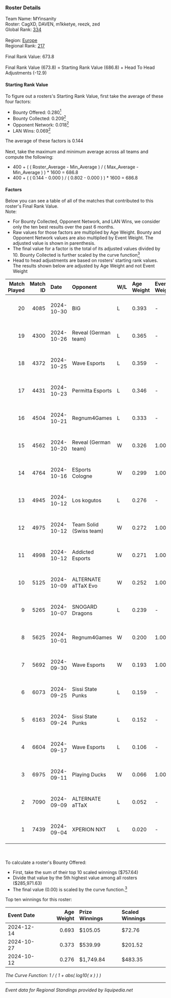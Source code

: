 ### Roster Details<br />
Team Name: MYinsanity<br />
Roster: CagXD, DAVEN, m1kketye, reezk, zed<br />
Global Rank: [334](../../standings_global_2025_02_28.md)<br />
<br />
Region: [Europe]( ../../standings_europe_2025_02_28.md)<br />
Regional Rank: [217]( ../../standings_europe_2025_02_28.md)<br />
<br />
Final Rank Value:  673.8<br />
<br />
Final Rank Value (673.8) = Starting Rank Value (686.8) + Head To Head Adjustments (-12.9)<br />

#### Starting Rank Value<br />
To figure out a rosters's Starting Rank Value, first take the average of these four factors:<br />
- Bounty Offered: 0.280[<sup>1</sup>](#table2)
- Bounty Collected: 0.209[<sup>2</sup>](#table1)
- Opponent Network: 0.018[<sup>2</sup>](#table1)
- LAN Wins: 0.069[<sup>2</sup>](#table1)

The average of these factors is 0.144<br />
<br />
Next, take the maximum and minimum average across all teams and compute the following:<br />
- 400 + ( ( Roster_Average - Min_Average ) / ( Max_Average - Min_Average ) ) * 1600 = 686.8
- 400 + ( ( 0.144 - 0.000 ) / ( 0.802 - 0.000 ) ) * 1600 = 686.8


#### Factors<br />
Below you can see a table of all of the matches that contributed to this roster's Final Rank Value.<br />
Note:<br />

- For Bounty Collected, Opponent Network, and LAN Wins, we consider only the ten best results over the past 6 months.
- Raw values for those factors are multiplied by Age Weight. Bounty and Opponent Network values are also multiplied by Event Weight. The adjusted value is shown in parenthesis.
- The final value for a factor is the total of its adjusted values divided by 10. Bounty Collected is further scaled by the curve function[<sup>3</sup>](#curveFunction)
- Head to head adjustments are based on rosters' starting rank values. The results shown below are adjusted by Age Weight and not Event Weight
<span id="table1"></span><br />


| Match Played | Match ID | Date       | Opponent                | W/L | Age Weight | Event Weight | Bounty Collected | Opponent Network | LAN Wins  | H2H Adj. | Roster                             |
| -: | -: | :- | :- | :- | :- | :- | :- | :- | :- | -: | :- |
|           20 |     4085 | 2024-10-30 | BIG                     | L   | 0.393      | -            | -                | -                | -         |    -0.10 | CagXD, DAVEN, m1kketye, reezk, zed |
|           19 |     4300 | 2024-10-26 | Reveal (German team)    | L   | 0.365      | -            | -                | -                | -         |    -5.58 | CagXD, DAVEN, m1kketye, reezk, zed |
|           18 |     4372 | 2024-10-25 | Wave Esports            | L   | 0.359      | -            | -                | -                | -         |    -5.88 | CagXD, DAVEN, m1kketye, reezk, zed |
|           17 |     4431 | 2024-10-23 | Permitta Esports        | L   | 0.346      | -            | -                | -                | -         |    -2.74 | CagXD, DAVEN, m1kketye, reezk, zed |
|           16 |     4504 | 2024-10-21 | Regnum4Games            | L   | 0.333      | -            | -                | -                | -         |    -5.78 | CagXD, DAVEN, m1kketye, reezk, zed |
|           15 |     4562 | 2024-10-20 | Reveal (German team)    | W   | 0.326      | 1.000        | 0.001 (0.000)    | 0.209 (0.068)    | 0 (0.000) |     5.20 | CagXD, DAVEN, m1kketye, reezk, zed |
|           14 |     4764 | 2024-10-16 | ESports Cologne         | W   | 0.299      | 1.000        | 0.000 (0.000)    | 0.019 (0.006)    | 0 (0.000) |     2.26 | CagXD, DAVEN, m1kketye, reezk, zed |
|           13 |     4945 | 2024-10-12 | Los kogutos             | L   | 0.276      | -            | -                | -                | -         |    -0.74 | CagXD, DAVEN, m1kketye, reezk, zed |
|           12 |     4975 | 2024-10-12 | Team Solid (Swiss team) | W   | 0.272      | 1.000        | 0.000 (0.000)    | 0.014 (0.004)    | 1 (0.272) |     1.59 | CagXD, DAVEN, m1kketye, reezk, zed |
|           11 |     4998 | 2024-10-12 | Addicted Esports        | W   | 0.271      | 1.000        | 0.000 (0.000)    | 0.000 (0.000)    | 1 (0.271) |     1.43 | CagXD, DAVEN, m1kketye, reezk, zed |
|           10 |     5125 | 2024-10-09 | ALTERNATE aTTaX Evo     | W   | 0.252      | 1.000        | 0.001 (0.000)    | 0.200 (0.051)    | 0 (0.000) |     3.65 | CagXD, DAVEN, m1kketye, reezk, zed |
|            9 |     5265 | 2024-10-07 | SNOGARD Dragons         | L   | 0.239      | -            | -                | -                | -         |    -4.51 | CagXD, DAVEN, m1kketye, reezk, zed |
|            8 |     5625 | 2024-10-01 | Regnum4Games            | W   | 0.200      | 1.000        | 0.003 (0.001)    | 0.125 (0.025)    | 0 (0.000) |     2.93 | CagXD, DAVEN, m1kketye, reezk, zed |
|            7 |     5692 | 2024-09-30 | Wave Esports            | W   | 0.193      | 1.000        | 0.002 (0.000)    | 0.123 (0.024)    | 0 (0.000) |     2.91 | CagXD, DAVEN, m1kketye, reezk, zed |
|            6 |     6073 | 2024-09-25 | Sissi State Punks       | L   | 0.159      | -            | -                | -                | -         |    -2.87 | CagXD, DAVEN, m1kketye, reezk, zed |
|            5 |     6163 | 2024-09-24 | Sissi State Punks       | L   | 0.152      | -            | -                | -                | -         |    -2.79 | CagXD, DAVEN, m1kketye, reezk, zed |
|            4 |     6604 | 2024-09-17 | Wave Esports            | L   | 0.106      | -            | -                | -                | -         |    -1.77 | CagXD, DAVEN, m1kketye, reezk, zed |
|            3 |     6975 | 2024-09-11 | Playing Ducks           | W   | 0.066      | 1.000        | 0.000 (0.000)    | 0.000 (0.000)    | 0 (0.000) |     0.35 | CagXD, DAVEN, m1kketye, reezk, zed |
|            2 |     7090 | 2024-09-09 | ALTERNATE aTTaX         | L   | 0.052      | -            | -                | -                | -         |    -0.17 | CagXD, DAVEN, m1kketye, reezk, zed |
|            1 |     7439 | 2024-09-04 | XPERION NXT             | L   | 0.020      | -            | -                | -                | -         |    -0.32 | CagXD, DAVEN, m1kketye, reezk, zed |

<br />
<span id="table2"></span><br />
To calculate a roster's Bounty Offered:<br />

- First, take the sum of their top 10 scaled winnings ($757.64)
- Divide that value by the 5th highest value among all rosters ($285,971.63)
- The final value (0.00) is scaled by the curve function.[<sup>3</sup>](#curveFunction)

Top ten winnings for this roster:<br />

| Event Date | Age Weight | Prize Winnings | Scaled Winnings |
| :- | -: | :- | :- |
| 2024-12-14 |      0.693 | $105.05        | $72.76          |
| 2024-10-27 |      0.373 | $539.99        | $201.52         |
| 2024-10-12 |      0.276 | $1,749.84      | $483.35         |


<span id="curveFunction"></span>_The Curve Function: 1 / ( 1 + abs( log10( x ) ) )_<br />

---
_Event data for Regional Standings provided by liquipedia.net_<br />
